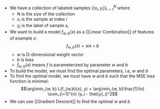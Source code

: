 - We have a collection of labeled samples $\{(x_i, y_i)\}_{i=1}^{N}$ where
	- N is the size of the collection
	- $x_i$ is the sample at index $i$ 
	- $y_i$ is the label of sample $x_i$ 
- We want to build a model $f_{w,b}(x)$ as a [[Linear Combination]] of features of example $x$:  $$f_{w,b}(x) = wx + b$$
	- $w$ is D-dimensional weight vector
	- $b$ is bias
	- $f_{w,b}(x)$ means $f$ is parameterized by parameter $w$ and $b$
- To build the model, we must find the optimal parameters, i.e, $w$ and $b$
- To find the optimal model, we must have $w$ and $b$ such that the MSE loss function is minimal: $$\arg\min_{w, b} L(f_{w,b}(x), y) = \arg\min_{w, b}\frac{1}{n} \sum_{i=1}^{n} (y_i - \hat{y}_i)^2$$
- We can use [[Gradient Descent]] to find the optimal $w$ and $b$ 